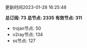 更新时间2023-01-28 16:25:48

**总订阅: 73**
**总节点: 2335**
**有效节点: 311**
- trojan节点: 50
- v2ray节点: 134
- ss节点: 127
